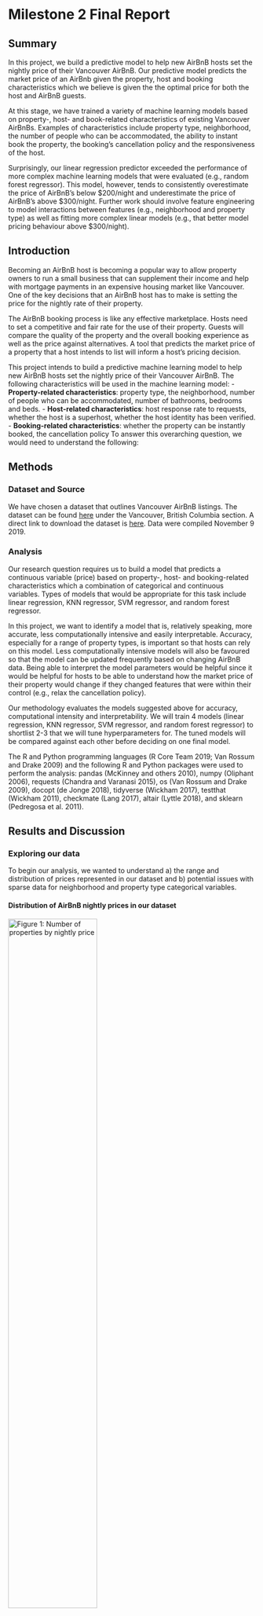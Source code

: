 Milestone 2 Final Report
================

## Summary

In this project, we build a predictive model to help new AirBnB hosts
set the nightly price of their Vancouver AirBnB. Our predictive model
predicts the market price of an AirBnb given the property, host and
booking characteristics which we believe is given the the optimal price
for both the host and AirBnB guests.

At this stage, we have trained a variety of machine learning models
based on property-, host- and book-related characteristics of existing
Vancouver AirBnBs. Examples of characteristics include property type,
neighborhood, the number of people who can be accommodated, the ability
to instant book the property, the booking’s cancellation policy and the
responsiveness of the host.

Surprisingly, our linear regression predictor exceeded the performance
of more complex machine learning models that were evaluated (e.g.,
random forest regressor). This model, however, tends to consistently
overestimate the price of AirBnB’s below $200/night and underestimate
the price of AirBnB’s above $300/night. Further work should involve
feature engineering to model interactions between features (e.g.,
neighborhood and property type) as well as fitting more complex linear
models (e.g., that better model pricing behaviour above $300/night).

## Introduction

Becoming an AirBnB host is becoming a popular way to allow property
owners to run a small business that can supplement their income and help
with mortgage payments in an expensive housing market like Vancouver.
One of the key decisions that an AirBnB host has to make is setting the
price for the nightly rate of their property.

The AirBnB booking process is like any effective marketplace. Hosts need
to set a competitive and fair rate for the use of their property. Guests
will compare the quality of the property and the overall booking
experience as well as the price against alternatives. A tool that
predicts the market price of a property that a host intends to list will
inform a host’s pricing decision.

This project intends to build a predictive machine learning model to
help new AirBnB hosts set the nightly price of their Vancouver AirBnB.
The following characteristics will be used in the machine learning
model: - **Property-related characteristics**: property type, the
neighborhood, number of people who can be accommodated, number of
bathrooms, bedrooms and beds. - **Host-related characteristics**: host
response rate to requests, whether the host is a superhost, whether the
host identity has been verified. - **Booking-related characteristics**:
whether the property can be instantly booked, the cancellation policy To
answer this overarching question, we would need to understand the
following:

## Methods

### Dataset and Source

We have chosen a dataset that outlines Vancouver AirBnB listings. The
dataset can be found [here](http://insideairbnb.com/get-the-data.html)
under the Vancouver, British Columbia section. A direct link to download
the dataset is
[here](http://data.insideairbnb.com/canada/bc/vancouver/2019-11-09/data/listings.csv.gz).
Data were compiled November 9 2019.

### Analysis

Our research question requires us to build a model that predicts a
continuous variable (price) based on property-, host- and
booking-related characteristics which a combination of categorical and
continuous variables. Types of models that would be appropriate for this
task include linear regression, KNN regressor, SVM regressor, and random
forest regressor.

In this project, we want to identify a model that is, relatively
speaking, more accurate, less computationally intensive and easily
interpretable. Accuracy, especially for a range of property types, is
important so that hosts can rely on this model. Less computationally
intensive models will also be favoured so that the model can be updated
frequently based on changing AirBnB data. Being able to interpret the
model parameters would be helpful since it would be helpful for hosts to
be able to understand how the market price of their property would
change if they changed features that were within their control (e.g.,
relax the cancellation policy).

Our methodology evaluates the models suggested above for accuracy,
computational intensity and interpretability. We will train 4 models
(linear regression, KNN regressor, SVM regressor, and random forest
regressor) to shortlist 2-3 that we will tune hyperparameters for. The
tuned models will be compared against each other before deciding on one
final model.

The R and Python programming languages (R Core Team 2019; Van Rossum and
Drake 2009) and the following R and Python packages were used to perform
the analysis: pandas (McKinney and others 2010), numpy (Oliphant 2006),
requests (Chandra and Varanasi 2015), os (Van Rossum and Drake 2009),
docopt (de Jonge 2018), tidyverse (Wickham 2017), testthat (Wickham
2011), checkmate (Lang 2017), altair (Lyttle 2018), and sklearn
(Pedregosa et al. 2011).

## Results and Discussion

### Exploring our data

To begin our analysis, we wanted to understand a) the range and
distribution of prices represented in our dataset and b) potential
issues with sparse data for neighborhood and property type categorical
variables.

#### Distribution of AirBnB nightly prices in our dataset

<img src="../output/number_of_properties_by_price.png" title="Figure 1: Number of properties by nightly price" alt="Figure 1: Number of properties by nightly price" width="60%" height="60%" />

We can see that majority of properties are priced between $50 to $200
per night. There is a long right tail to this distribution reflecting
fewer properties listed at high prices. As we create a model that
suggests / predicts a price of a new AirBnB property, we have to be
conscious of the fact that the training set has had more data to learn
from prices towards the centre of the
distribution.

#### Understanding Price by Neighborhood

<img src="../output/neighborhoods.png" title="Figure 2: Number of properties by price and neighborhood" alt="Figure 2: Number of properties by price and neighborhood" width="60%" height="60%" />
Some neighborhoods do not have any properties listed above a certain
price point. For instance, Strathcona and Killarney have no properties
listed above $350/night. Most neighborhoods do not have any properties
listed above $600/night. This lack of training examples for properties
of certain prices in certain neighborhoods has implications on our
model’s ability to predict properties in these “edge cases”. Downtown
and Kitsilano have some of the highest priced properties, with listings
almost consistently up to $
1000/night.

#### Understanding Price by Property Type

<img src="../output/price_by_property_type.png" title="Figure 3: Number of properties by price and property type" alt="Figure 3: Number of properties by price and property type" width="60%" height="60%" />
Other than houses, condos and apartments, other categories have very
sparse data, especially across price points. In particular, Aparthotel,
Bed and breakfast, Boat, Boutique hotel, Cabin, Cottage, Hotel,
Timeshare and Tinyhouse are problematic. The model we develop would be
able to best predict on unseen house, apartment and condo properties
since there is the most data to learn from across price points.

### Building our model

The first step in identifying the most appropriate model was to evaluate
four different machine learning models for accuracy and computational
complexity. Mean squared error (MSE) was used as the accuracy metric
since we are using regression
techniques.

| Models                               |   Train MSE |    Validation MSE |                                                                                                                                                                                                                                                                                                                                                                                                                                                          Computation time (s) |
| :----------------------------------- | ----------: | ----------------: | ----------------------------------------------------------------------------------------------------------------------------------------------------------------------------------------------------------------------------------------------------------------------------------------------------------------------------------------------------------------------------------------------------------------------------------------------------------------------------: |
| Linear Regression                    |    69770.76 |          73207.93 |                                                                                                                                                                                                                                                                                                                                                                                                                                                                        0.0230 |
| kNN Regressor                        |    56795.11 |          99535.03 |                                                                                                                                                                                                                                                                                                                                                                                                                                                                        0.6194 |
| Support Vector Machine Regression    |    77902.28 |          79010.28 |                                                                                                                                                                                                                                                                                                                                                                                                                                                                        1.4214 |
| Random Forest Regressor              |    20688.84 |         118139.93 |                                                                                                                                                                                                                                                                                                                                                                                                                                                                        6.3459 |
| The linear regressor and support vec | tor machine | (SVM) regressor p | erformed the best in terms of accuracy on the validation set. While the kNN regressor performed poorly, it has clearly overfit since hyperparameters had not been tuned yet. We will shortlist these three models for further analysis. As we can see, the random forest regressor was not only computationally intensive, but also performed poorly. Combined with the poor interpretability of random forest models, we have removed this model from our consideration set. |

Table 1: Baseline performance for four models

We tuned `n_neighbors` and `gamma` hyperparameters for our kNN and SVM
regressors respectively. The following table shows our findings along
with the results for our linear regressor.

    ## # A tibble: 3 x 4
    ##   Models                 `Train MSE` `Validation MSE` `Computation time (s…
    ##   <chr>                        <dbl>            <dbl>                 <dbl>
    ## 1 Linear Regression           69771.           73208.                0.0255
    ## 2 Optimized kNN                4896.           93072.                0.669 
    ## 3 Optimized SVM Regress…      84757.           85336.                1.34

| X1             | Train MSE | Validation MSE | Time in seconds |
| :------------- | --------: | -------------: | --------------: |
| lr             | 69770.758 |       73207.93 |          0.0255 |
| kNN\_optimized |  4895.638 |       93072.14 |          0.6693 |
| svr\_optimized | 84757.310 |       85335.84 |          1.3429 |

Table 2: Performance of optimized models

To our surprise, our linear regressor performed the best on both
accuracy and computational complexity. Linear regression is also the
most interpretable. As a result, our linear regressor was selected as
the best model at this stage of our analysis.

### Evaluating our model: performance and limitations

To understand how our model performs on a variety of price ranges, we
created the following residual plot showing the difference in predicted
value compared to the actual price against actual
prices.

<img src="../output/residual_plot.png" title="Figure 4: Residuals by true price for linear regression model" alt="Figure 4: Residuals by true price for linear regression model" width="60%" height="60%" />

As we can see, our model tends to overestimate the price of AirBnB’s
below $200/night and underestimate the price of AirBnB’s above
$300/night. Since we fitted a linear model, this could indicate a
non-linear relationship between our features and price. Right now, our
model performs the best for properties that should be priced between
$200 and $300/night, a limitation that should be taken account if a user
were to use this model.

### Future directions

There are several ways to continue to improve our model performance that
we list below: 1) **Feature engineering:** We selected a subset of
features from a large dataset to train our model on based on our
knowledge of AirBnB. Interviewing AirBnB hosts and frequent guests could
reveal other important features that impact pricing. For instance,
interactions between features (e.g., a property that accommodates many
people in downtown Vancouver would be valued compared to one in the
suburbs) could significantly improve the performance of the model.
Engineering our features to group neighborhoods and property types that
behave similarly but have few data points could also improve the
performance of these edge cases. 2) **Fitting more complex linear
models:** Our results suggest a non-linear relationship between price
and our features. We can explore improving model performance by assuming
different model distributions that better reflect the long tail of
higher priced properties.

Before our model is deployed for use, we also suggest pressure testing
our model against a range of input values to identify the types of
properties and bookings for which our model can make reliable
predictions.

# References

<div id="refs" class="references">

<div id="ref-chandra2015python">

Chandra, Rakesh Vidya, and Bala Subrahmanyam Varanasi. 2015. *Python
Requests Essentials*. Packt Publishing Ltd.

</div>

<div id="ref-docopt">

de Jonge, Edwin. 2018. *Docopt: Command-Line Interface Specification
Language*. <https://CRAN.R-project.org/package=docopt>.

</div>

<div id="ref-checkmate">

Lang, Michel. 2017. “checkmate: Fast Argument Checks for Defensive R
Programming.” *The R Journal* 9 (1): 437–45.
<https://journal.r-project.org/archive/2017/RJ-2017-028/index.html>.

</div>

<div id="ref-lyttle2018introducing">

Lyttle, Ian. 2018. “Vegawidget: Introducing Altair.”
<https://vegawidget.rbind.io/posts/2018-05-20-introducing-altair/>.

</div>

<div id="ref-mckinney2010data">

McKinney, Wes, and others. 2010. “Data Structures for Statistical
Computing in Python.” In *Proceedings of the 9th Python in Science
Conference*, 445:51–56. Austin, TX.

</div>

<div id="ref-oliphant2006guide">

Oliphant, Travis E. 2006. *A Guide to Numpy*. Vol. 1. Trelgol Publishing
USA.

</div>

<div id="ref-scikit-learn">

Pedregosa, F., G. Varoquaux, A. Gramfort, V. Michel, B. Thirion, O.
Grisel, M. Blondel, et al. 2011. “Scikit-Learn: Machine Learning in
Python.” *Journal of Machine Learning Research* 12: 2825–30.

</div>

<div id="ref-R">

R Core Team. 2019. *R: A Language and Environment for Statistical
Computing*. Vienna, Austria: R Foundation for Statistical Computing.
<https://www.R-project.org/>.

</div>

<div id="ref-Python">

Van Rossum, Guido, and Fred L. Drake. 2009. *Python 3 Reference Manual*.
Scotts Valley, CA: CreateSpace.

</div>

<div id="ref-testthat">

Wickham, Hadley. 2011. “Testthat: Get Started with Testing.” *The R
Journal* 3: 5–10.
<https://journal.r-project.org/archive/2011-1/RJournal_2011-1_Wickham.pdf>.

</div>

<div id="ref-tidyverse">

———. 2017. *Tidyverse: Easily Install and Load the ’Tidyverse’*.
<https://CRAN.R-project.org/package=tidyverse>.

</div>

</div>
